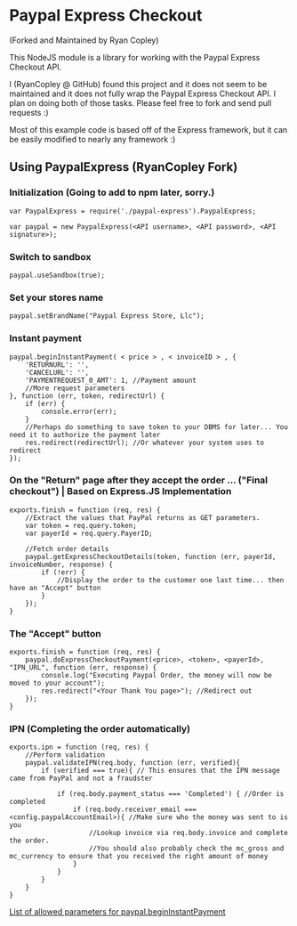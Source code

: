Paypal Express Checkout
=======================

(Forked and Maintained by Ryan Copley)
 
This NodeJS module is a library for working with the Paypal Express Checkout API.

I (RyanCopley @ GitHub) found this project and it does not seem to be maintained and it does not fully wrap the Paypal Express Checkout API. I plan on doing both of those tasks. Please feel free to fork and send pull requests :)

Most of this example code is based off of the Express framework, but it can be easily modified to nearly any framework :)

## Using PaypalExpress (RyanCopley Fork)

### Initialization (Going to add to npm later, sorry.)

    var PaypalExpress = require('./paypal-express').PaypalExpress;

    var paypal = new PaypalExpress(<API username>, <API password>, <API signature>);

### Switch to sandbox

    paypal.useSandbox(true);

### Set your stores name

    paypal.setBrandName("Paypal Express Store, Llc");

### Instant payment

    paypal.beginInstantPayment( < price > , < invoiceID > , {
        'RETURNURL': '',
        'CANCELURL': '',
        'PAYMENTREQUEST_0_AMT': 1, //Payment amount
        //More request parameters
    }, function (err, token, redirectUrl) {
        if (err) {
            console.error(err);
        }
        //Perhaps do something to save token to your DBMS for later... You need it to authorize the payment later
        res.redirect(redirectUrl); //Or whatever your system uses to redirect
    });
    
### On the "Return" page after they accept the order ... ("Final checkout") | Based on Express.JS Implementation

    exports.finish = function (req, res) {
        //Extract the values that PayPal returns as GET parameters.
        var token = req.query.token;
        var payerId = req.query.PayerID;
        
        //Fetch order details
        paypal.getExpressCheckoutDetails(token, function (err, payerId, invoiceNumber, response) {
            if (!err) {
                //Display the order to the customer one last time... then have an "Accept" button
            }
        });
    }

### The "Accept" button

    exports.finish = function (req, res) {
        paypal.doExpressCheckoutPayment(<price>, <token>, <payerId>, "IPN_URL", function (err, response) {
            console.log("Executing Paypal Order, the money will now be moved to your account");
            res.redirect("<Your Thank You page>"); //Redirect out
        });
    }


### IPN (Completing the order automatically)

    exports.ipn = function (req, res) {
        //Perform validation
        paypal.validateIPN(req.body, function (err, verified){
            if (verified === true){ // This ensures that the IPN message came from PayPal and not a fraudster
            
                if (req.body.payment_status === 'Completed') { //Order is completed
                    if (req.body.receiver_email === <config.paypalAccountEmail>){ //Make sure who the money was sent to is you
                        //Lookup invoice via req.body.invoice and complete the order.
                        //You should also probably check the mc_gross and mc_currency to ensure that you received the right amount of money
                    }
                }
            }
        }
    }


[List of allowed parameters for paypal.beginInstantPayment](https://cms.paypal.com/uk/cgi-bin/?cmd=_render-content&content_ID=developer/e_howto_api_nvp_r_SetExpressCheckout)


